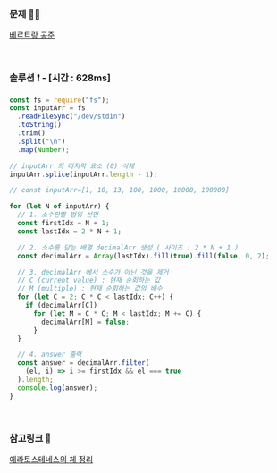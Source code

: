 ### 문제 🤨❔

[베르트랑 공준](https://www.acmicpc.net/problem/4948)

<br>

### 솔루션 ❗️ - [시간 : 628ms]

```js
const fs = require("fs");
const inputArr = fs
  .readFileSync("/dev/stdin")
  .toString()
  .trim()
  .split("\n")
  .map(Number);

// inputArr 의 마지막 요소 (0) 삭제
inputArr.splice(inputArr.length - 1);

// const inputArr=[1, 10, 13, 100, 1000, 10000, 100000]

for (let N of inputArr) {
  // 1. 소수판별 범위 선언
  const firstIdx = N + 1;
  const lastIdx = 2 * N + 1;

  // 2. 소수를 담는 배열 decimalArr 생성 ( 사이즈 : 2 * N + 1 )
  const decimalArr = Array(lastIdx).fill(true).fill(false, 0, 2);

  // 3. decimalArr 에서 소수가 아닌 것을 제거
  // C (current value) : 현재 순회하는 값
  // M (multiple) : 현재 순회하는 값의 배수
  for (let C = 2; C * C < lastIdx; C++) {
    if (decimalArr[C])
      for (let M = C * C; M < lastIdx; M += C) {
        decimalArr[M] = false;
      }
  }

  // 4. answer 출력
  const answer = decimalArr.filter(
    (el, i) => i >= firstIdx && el === true
  ).length;
  console.log(answer);
}
```

<br>

### 참고링크 🔗

[에라토스테네스의 체 정리](https://www.notion.so/b668f6455a61436a8e02d829c5e18fe1)
